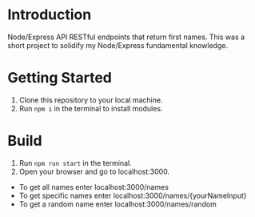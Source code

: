 # Introduction
Node/Express API RESTful endpoints that return first names. This was a short project to solidify my Node/Express fundamental knowledge.

# Getting Started
1. Clone this repository to your local machine.
2. Run `npm i` in the terminal to install modules.

# Build
1. Run `npm run start` in the terminal.
2. Open your browser and go to localhost:3000.
- To get all names enter localhost:3000/names
- To get specific names enter localhost:3000/names/{yourNameInput}
- To get a random name enter localhost:3000/names/random